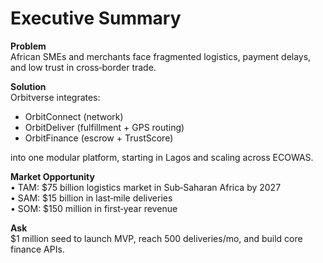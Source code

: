 # Executive Summary

**Problem**  
African SMEs and merchants face fragmented logistics, payment delays, and low trust in cross‐border trade.

**Solution**  
Orbitverse integrates:
- OrbitConnect (network)  
- OrbitDeliver (fulfillment + GPS routing)  
- OrbitFinance (escrow + TrustScore)  

into one modular platform, starting in Lagos and scaling across ECOWAS.

**Market Opportunity**  
• TAM: \$75 billion logistics market in Sub‐Saharan Africa by 2027  
• SAM: \$15 billion in last‐mile deliveries  
• SOM: \$150 million in first‐year revenue  

**Ask**  
\$1 million seed to launch MVP, reach 500 deliveries/mo, and build core finance APIs.
